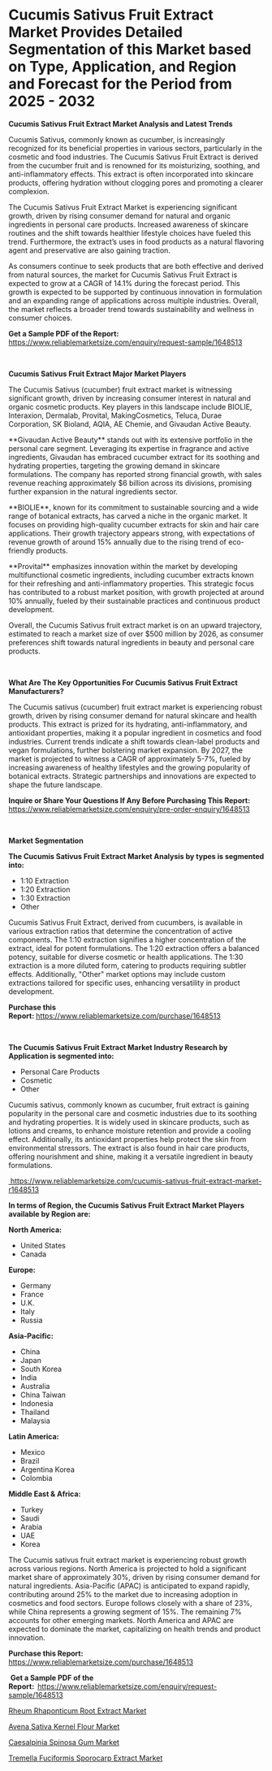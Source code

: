 <p><h1>Cucumis Sativus Fruit Extract Market Provides Detailed Segmentation of this Market based on Type, Application, and Region and Forecast for the Period from 2025 - 2032</h1></p><p><strong>Cucumis Sativus Fruit Extract Market Analysis and Latest Trends</strong></p>
<p><p>Cucumis Sativus, commonly known as cucumber, is increasingly recognized for its beneficial properties in various sectors, particularly in the cosmetic and food industries. The Cucumis Sativus Fruit Extract is derived from the cucumber fruit and is renowned for its moisturizing, soothing, and anti-inflammatory effects. This extract is often incorporated into skincare products, offering hydration without clogging pores and promoting a clearer complexion.</p><p>The Cucumis Sativus Fruit Extract Market is experiencing significant growth, driven by rising consumer demand for natural and organic ingredients in personal care products. Increased awareness of skincare routines and the shift towards healthier lifestyle choices have fueled this trend. Furthermore, the extract’s uses in food products as a natural flavoring agent and preservative are also gaining traction.</p><p>As consumers continue to seek products that are both effective and derived from natural sources, the market for Cucumis Sativus Fruit Extract is expected to grow at a CAGR of 14.1% during the forecast period. This growth is expected to be supported by continuous innovation in formulation and an expanding range of applications across multiple industries. Overall, the market reflects a broader trend towards sustainability and wellness in consumer choices.</p></p>
<p><strong>Get a Sample PDF of the Report:&nbsp;</strong> <a href="https://www.reliablemarketsize.com/enquiry/request-sample/1648513?utm_campaign=2005&utm_medium=2&utm_source=Github&utm_content=ia&utm_term=01042025&utm_id=cucumis-sativus-fruit-extract">https://www.reliablemarketsize.com/enquiry/request-sample/1648513</a></p>
<p>&nbsp;</p>
<p><strong>Cucumis Sativus Fruit Extract Major Market Players</strong></p>
<p><p>The Cucumis Sativus (cucumber) fruit extract market is witnessing significant growth, driven by increasing consumer interest in natural and organic cosmetic products. Key players in this landscape include BIOLIE, Interaxion, Dermalab, Provital, MakingCosmetics, Teluca, Durae Corporation, SK Bioland, AQIA, AE Chemie, and Givaudan Active Beauty.</p><p>**Givaudan Active Beauty** stands out with its extensive portfolio in the personal care segment. Leveraging its expertise in fragrance and active ingredients, Givaudan has embraced cucumber extract for its soothing and hydrating properties, targeting the growing demand in skincare formulations. The company has reported strong financial growth, with sales revenue reaching approximately $6 billion across its divisions, promising further expansion in the natural ingredients sector.</p><p>**BIOLIE**, known for its commitment to sustainable sourcing and a wide range of botanical extracts, has carved a niche in the organic market. It focuses on providing high-quality cucumber extracts for skin and hair care applications. Their growth trajectory appears strong, with expectations of revenue growth of around 15% annually due to the rising trend of eco-friendly products.</p><p>**Provital** emphasizes innovation within the market by developing multifunctional cosmetic ingredients, including cucumber extracts known for their refreshing and anti-inflammatory properties. This strategic focus has contributed to a robust market position, with growth projected at around 10% annually, fueled by their sustainable practices and continuous product development.</p><p>Overall, the Cucumis Sativus fruit extract market is on an upward trajectory, estimated to reach a market size of over $500 million by 2026, as consumer preferences shift towards natural ingredients in beauty and personal care products.</p></p>
<p>&nbsp;</p>
<p><strong>What Are The Key Opportunities For Cucumis Sativus Fruit Extract Manufacturers?</strong></p>
<p><p>The Cucumis sativus (cucumber) fruit extract market is experiencing robust growth, driven by rising consumer demand for natural skincare and health products. This extract is prized for its hydrating, anti-inflammatory, and antioxidant properties, making it a popular ingredient in cosmetics and food industries. Current trends indicate a shift towards clean-label products and vegan formulations, further bolstering market expansion. By 2027, the market is projected to witness a CAGR of approximately 5-7%, fueled by increasing awareness of healthy lifestyles and the growing popularity of botanical extracts. Strategic partnerships and innovations are expected to shape the future landscape.</p></p>
<p><strong>Inquire or Share Your Questions If Any Before Purchasing This Report:</strong> <a href="https://www.reliablemarketsize.com/enquiry/pre-order-enquiry/1648513?utm_campaign=2005&utm_medium=2&utm_source=Github&utm_content=ia&utm_term=01042025&utm_id=cucumis-sativus-fruit-extract">https://www.reliablemarketsize.com/enquiry/pre-order-enquiry/1648513</a></p>
<p>&nbsp;</p>
<p><strong>Market Segmentation</strong></p>
<p><strong>The Cucumis Sativus Fruit Extract Market Analysis by types is segmented into:</strong></p>
<p><ul><li>1:10 Extraction</li><li>1:20 Extraction</li><li>1:30 Extraction</li><li>Other</li></ul></p>
<p><p>Cucumis Sativus Fruit Extract, derived from cucumbers, is available in various extraction ratios that determine the concentration of active components. The 1:10 extraction signifies a higher concentration of the extract, ideal for potent formulations. The 1:20 extraction offers a balanced potency, suitable for diverse cosmetic or health applications. The 1:30 extraction is a more diluted form, catering to products requiring subtler effects. Additionally, "Other" market options may include custom extractions tailored for specific uses, enhancing versatility in product development.</p></p>
<p><strong>Purchase this Report:&nbsp;</strong><a href="https://www.reliablemarketsize.com/purchase/1648513?utm_campaign=2005&utm_medium=2&utm_source=Github&utm_content=ia&utm_term=01042025&utm_id=cucumis-sativus-fruit-extract">https://www.reliablemarketsize.com/purchase/1648513</a></p>
<p>&nbsp;</p>
<p><strong>The Cucumis Sativus Fruit Extract Market Industry Research by Application is segmented into:</strong></p>
<p><ul><li>Personal Care Products</li><li>Cosmetic</li><li>Other</li></ul></p>
<p><p>Cucumis sativus, commonly known as cucumber, fruit extract is gaining popularity in the personal care and cosmetic industries due to its soothing and hydrating properties. It is widely used in skincare products, such as lotions and creams, to enhance moisture retention and provide a cooling effect. Additionally, its antioxidant properties help protect the skin from environmental stressors. The extract is also found in hair care products, offering nourishment and shine, making it a versatile ingredient in beauty formulations.</p></p>
<p><a href="https://www.reliablemarketsize.com/cucumis-sativus-fruit-extract-market-r1648513?utm_campaign=2005&utm_medium=2&utm_source=Github&utm_content=ia&utm_term=01042025&utm_id=cucumis-sativus-fruit-extract">&nbsp;https://www.reliablemarketsize.com/cucumis-sativus-fruit-extract-market-r1648513</a></p>
<p><strong>In terms of Region, the Cucumis Sativus Fruit Extract Market Players available by Region are:</strong></p>
<p>
    <p> <strong> North America: </strong>
        <ul>
            <li>United States</li>
            <li>Canada</li>
        </ul>
        </p> 
    <p> <strong> Europe: </strong>
        <ul>
            <li>Germany</li>
            <li>France</li>
            <li>U.K.</li>
            <li>Italy</li>
            <li>Russia</li>
        </ul>
        </p> 
    <p> <strong> Asia-Pacific: </strong>
        <ul>
            <li>China</li>
            <li>Japan</li>
            <li>South Korea</li>
            <li>India</li>
            <li>Australia</li>
            <li>China Taiwan</li>
            <li>Indonesia</li>
            <li>Thailand</li>
            <li>Malaysia</li>
        </ul>
        </p> 
    <p> <strong> Latin America: </strong>
        <ul>
            <li>Mexico</li>
            <li>Brazil</li>
            <li>Argentina Korea</li>
            <li>Colombia</li>
        </ul>
        </p> 
    <p> <strong> Middle East & Africa: </strong>
        <ul>
            <li>Turkey</li>
            <li>Saudi</li>
            <li>Arabia</li>
            <li>UAE</li>
            <li>Korea</li>
        </ul>
    </p>
    </p>
<p><p>The Cucumis sativus fruit extract market is experiencing robust growth across various regions. North America is projected to hold a significant market share of approximately 30%, driven by rising consumer demand for natural ingredients. Asia-Pacific (APAC) is anticipated to expand rapidly, contributing around 25% to the market due to increasing adoption in cosmetics and food sectors. Europe follows closely with a share of 23%, while China represents a growing segment of 15%. The remaining 7% accounts for other emerging markets. North America and APAC are expected to dominate the market, capitalizing on health trends and product innovation.</p></p>
<p><strong>Purchase this Report: </strong><a href="https://www.reliablemarketsize.com/purchase/1648513?utm_campaign=2005&utm_medium=2&utm_source=Github&utm_content=ia&utm_term=01042025&utm_id=cucumis-sativus-fruit-extract">https://www.reliablemarketsize.com/purchase/1648513</a></p>
<p>&nbsp;<strong>Get a Sample PDF of the Report:&nbsp;&nbsp;</strong><a href="https://www.reliablemarketsize.com/enquiry/request-sample/1648513?utm_campaign=2005&utm_medium=2&utm_source=Github&utm_content=ia&utm_term=01042025&utm_id=cucumis-sativus-fruit-extract">https://www.reliablemarketsize.com/enquiry/request-sample/1648513</a></p>
<p><strong></strong></p>
<p><p><a href="https://github.com/kohushamudo3/Market-Research-Report-List-1/blob/main/rheum-rhaponticum-root-extract-market.md?utm_campaign=2005&utm_medium=2&utm_source=Github&utm_content=ia&utm_term=01042025&utm_id=cucumis-sativus-fruit-extract">Rheum Rhaponticum Root Extract Market</a></p><p><a href="https://github.com/myrieronays5/Market-Research-Report-List-1/blob/main/avena-sativa-kernel-flour-market.md?utm_campaign=2005&utm_medium=2&utm_source=Github&utm_content=ia&utm_term=01042025&utm_id=cucumis-sativus-fruit-extract">Avena Sativa Kernel Flour Market</a></p><p><a href="https://github.com/lylyparadise/Market-Research-Report-List-6/blob/main/caesalpinia-spinosa-gum-market.md?utm_campaign=2005&utm_medium=2&utm_source=Github&utm_content=ia&utm_term=01042025&utm_id=cucumis-sativus-fruit-extract">Caesalpinia Spinosa Gum Market</a></p><p><a href="https://github.com/gogashopkewy/Market-Research-Report-List-1/blob/main/tremella-fuciformis-sporocarp-extract-market.md?utm_campaign=2005&utm_medium=2&utm_source=Github&utm_content=ia&utm_term=01042025&utm_id=cucumis-sativus-fruit-extract">Tremella Fuciformis Sporocarp Extract Market</a></p></p>